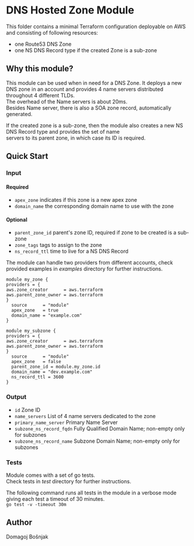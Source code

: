 # DNS Hosted Zone Module

This folder contains a minimal Terraform configuration deployable on AWS and consisting of following resources:

- one Route53 DNS Zone
- one NS DNS Record type if the created Zone is a sub-zone

## Why this module?

This module can be used when in need for a DNS Zone. It deploys a new DNS zone in an account and
provides 4 name servers distributed throughout 4 different TLDs.  
The overhead of the Name servers is about 20ms.  
Besides Name server, there is also a SOA zone record, automatically generated.

If the created zone is a sub-zone, then the module also creates a new NS DNS Record type and provides the set of name   
servers to its parent zone, in which case its ID is required.

## Quick Start

### Input

#### Required

- `apex_zone` indicates if this zone is a new apex zone
- `domain_name` the corresponding domain name to use with the zone

#### Optional

- `parent_zone_id` parent's zone ID, required if zone to be created is a sub-zone
- `zone_tags` tags to assign to the zone
- `ns_record_ttl` time to live for a NS DNS Record

The module can handle two providers from different accounts, check provided examples in *examples* directory for further instructions.

 `module my_zone {`  
`providers = {`  
`aws.zone_creator      = aws.terraform`  
`aws.parent_zone_owner = aws.terraform`  
`}`   
`  source      = "module"`  
`  apex_zone   = true`  
`  domain_name = "example.com"`  
`}`


`module my_subzone {`  
`providers = {`  
`aws.zone_creator      = aws.terraform`  
`aws.parent_zone_owner = aws.terraform`  
`}`   
`  source      = "module"`  
`  apex_zone   = false`  
`  parent_zone_id = module.my_zone.id`  
`  domain_name = "dev.example.com"`  
`  ns_record_ttl = 3600`  
`}`


### Output

- `id` Zone ID
- `name_servers` List of 4 name servers dedicated to the zone
- `primary_name_server` Primary Name Server
- `subzone_ns_record_fqdn` Fully Qualified Domain Name; non-empty only for subzones
- `subzone_ns_record_name` Subzone Domain Name; non-empty only for subzones


### Tests

Module comes with a set of go tests.  
Check tests in *test* directory for further instructions.

The following command runs all tests in the module in a verbose mode giving each test a timeout of 30 minutes.  
`go test -v -timeout 30m`

## Author

Domagoj Bošnjak